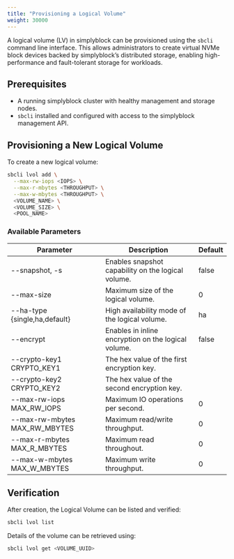 ```yaml
---
title: "Provisioning a Logical Volume"
weight: 30000
---
```


A logical volume (LV) in simplyblock can be provisioned using the `sbcli` command line interface. This allows
administrators to create virtual NVMe block devices backed by simplyblock’s distributed storage, enabling
high-performance and fault-tolerant storage for workloads.

## Prerequisites

- A running simplyblock cluster with healthy management and storage nodes.
- `sbcli` installed and configured with access to the simplyblock management API.

## Provisioning a New Logical Volume

To create a new logical volume:

```bash
sbcli lvol add \
  --max-rw-iops <IOPS> \
  --max-r-mbytes <THROUGHPUT> \
  --max-w-mbytes <THROUGHPUT> \
  <VOLUME_NAME> \
  <VOLUME_SIZE> \
  <POOL_NAME>
```

### Available Parameters

| Parameter                     | Description                                         | Default |
|-------------------------------|-----------------------------------------------------|---------|
| --snapshot, -s                | Enables snapshot capability on the logical volume.  | false   |
| --max-size                    | Maximum size of the logical volume.                 | 0       |
| --ha-type {single,ha,default} | High availability mode of the logical volume.       | ha      |
| --encrypt                     | Enables in inline encryption on the logical volume. | false   |
| --crypto-key1 CRYPTO_KEY1     | The hex value of the first encryption key.          |         |
| --crypto-key2 CRYPTO_KEY2     | The hex value of the second encryption key.         |         |
| --max-rw-iops MAX_RW_IOPS     | Maximum IO operations per second.                   | 0       |
| --max-rw-mbytes MAX_RW_MBYTES | Maximum read/write throughput.                      | 0       |
| --max-r-mbytes MAX_R_MBYTES   | Maximum read throughout.                            | 0       |
| --max-w-mbytes MAX_W_MBYTES   | Maximum write throughput.                           | 0       |

## Verification

After creation, the Logical Volume can be listed and verified:

```bash
sbcli lvol list
```

Details of the volume can be retrieved using:

```bash
sbcli lvol get <VOLUME_UUID>
```
